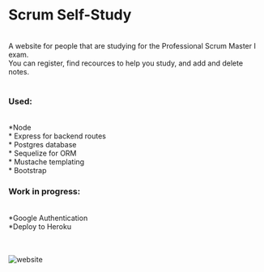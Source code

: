  # Scrum Self-Study
<br>
A website for people that are studying for the Professional Scrum Master I exam.
<br>
You can register, find recources to help you study, and add and delete notes.
<br>
<br>


### Used:
<br>
*Node
<br>
* Express for backend routes
<br>
* Postgres database
<br>
* Sequelize for ORM
<br>
* Mustache templating
<br>
* Bootstrap


### Work in progress:
<br>
*Google Authentication
<br>
*Deploy to Heroku
<br>
<br>
<br>

![website](https://i.imgur.com/giVE1CF.png)

